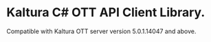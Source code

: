 # Kaltura C# OTT API Client Library.
Compatible with Kaltura OTT server version 5.0.1.14047 and above.
